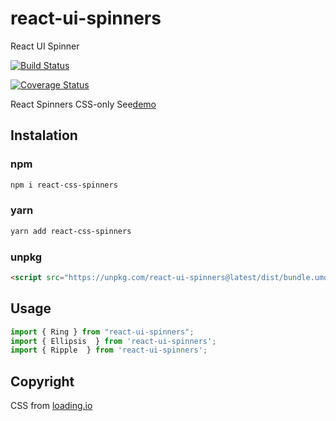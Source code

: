# react-ui-spinners

React UI Spinner

[![Build Status](https://travis-ci.org/aadhil96/react-ui-spinners.svg?branch=master)](https://travis-ci.org/aadhil96/react-ui-spinners)

[![Coverage Status](https://coveralls.io/repos/github/aadhil96/react-ui-spinners/badge.svg?branch=master)](https://coveralls.io/github/aadhil96/react-ui-spinners?branch=master)

React Spinners CSS-only
See[demo](https://aadhil96.github.io/react-ui-spinners)

## Instalation

### npm

```sh
npm i react-css-spinners
```

### yarn

```sh
yarn add react-css-spinners
```

### unpkg

```html
<script src="https://unpkg.com/react-ui-spinners@latest/dist/bundle.umd.js"></script>
```

## Usage

```js
import { Ring } from "react-ui-spinners";
import { Ellipsis  } from 'react-ui-spinners';
import { Ripple  } from 'react-ui-spinners';
```

## Copyright

CSS from [loading.io](https://loading.io/)
